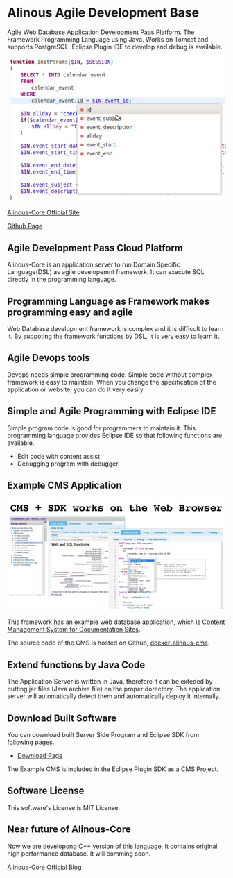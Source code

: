 # Alinous Agile Development Base
Agile Web Database Application Development Paas Platform. The Framework Programming Language using Java. Works on Tomcat and supports PostgreSQL. Eclipse Plugin IDE to develop and debug is available.

![Web Database Programming](pgimage.png)


[Alinous-Core Official Site](https://www.alinous.org)

[Github Page](https://alinous-core.github.io/alinous-agile-base/)

## Agile Development Pass Cloud Platform

Alinous-Core is an application server to run Domain Specific Language(DSL) as agile developemnt framework. It can execute SQL directly in the programming language.

## Programming Language as Framework makes programming easy and agile
Web Database development framework is complex and it is difficult to learn it. By suppoting the framework functions by DSL, It is very easy to learn it.

## Agile Devops tools
Devops needs simple programming code. Simple code without complex framework is easy to maintain.
When you change the specification of the application or website, you can do it very easily.

## Simple and Agile Programming with Eclipse IDE
Simple program code is good for programmers to maintain it. This programming language provides Eclipse IDE so that following functions are available.

- Edit code with content assist
- Debugging program with debugger

## Example CMS Application

![Web Database Programming](cmsimage.png)

This framework has an example web database application, which is [Content Management System for Documentation Sites](https://www.alinous.org/document-cms/).

The source code of the CMS is hosted on Github, [docker-alinous-cms](https://github.com/alinous-core/docker-alinous-cms).

## Extend functions by Java Code
The Application Server is written in Java, therefore it can be exteded by putting jar files (Java archive file) on the proper dorectory.
The application server will automatically detect them and automatically deploy it internally.

## Download Built Software
You can download built Server Side Program and Eclipse SDK from following pages.

 - [Download Page](https://www.alinous.org/documents/downloads/)

The Example CMS is included in the Eclipse Plugin SDK as a CMS Project.

## Software License
This software's License is MIT License.

## Near future of Alinous-Core
Now we are developong C++ version of this language. It contains original high performance database. It will comming soon.

[Alinous-Core Official Blog](https://www.alinous.org/blog/)



